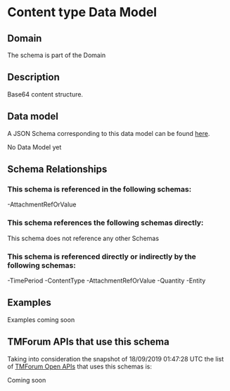 # Content type Data Model

## Domain

The  schema is part of the  Domain

## Description

Base64 content structure.

## Data model

A JSON Schema corresponding to this data model can be found
[here](https://github.com/tmforum-rand/schemas/blob/master/Common/ContentType.schema.json).

No Data Model yet

## Schema Relationships

### This schema is referenced in the following schemas:

-AttachmentRefOrValue

### This schema references the following schemas directly:

This schema does not reference any other Schemas

### This schema is referenced directly or indirectly by the following schemas:

-TimePeriod
-ContentType
-AttachmentRefOrValue
-Quantity
-Entity



## Examples

Examples coming soon

## TMForum APIs that use this schema

Taking into consideration the snapshot of 18/09/2019 01:47:28 UTC the list of [TMForum Open APIs](https://www.tmforum.org/open-apis/) that uses this schemas is:

Coming soon